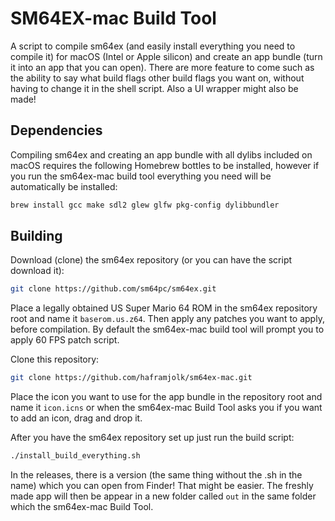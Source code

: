 # SM64EX-mac Build Tool

A script to compile sm64ex (and easily install everything you need to compile it) for macOS (Intel or Apple silicon) and create an app bundle (turn it into an app that you can open). There are more feature to come such as the ability to say what build flags other build flags you want on, without having to change it in the shell script. Also a UI wrapper might also be made!

## Dependencies

Compiling sm64ex and creating an app bundle with all dylibs included on macOS requires the following Homebrew bottles to be installed, however if you run the sm64ex-mac build tool everything you need will be automatically be installed:

```sh
brew install gcc make sdl2 glew glfw pkg-config dylibbundler
```

## Building

Download (clone) the sm64ex repository (or you can have the script download it):

```sh
git clone https://github.com/sm64pc/sm64ex.git
```

Place a legally obtained US Super Mario 64 ROM in the sm64ex repository root and name it `baserom.us.z64`. Then apply any patches you want to apply, before compilation. By default the sm64ex-mac build tool will prompt you to apply 60 FPS patch script.

Clone this repository:

```sh
git clone https://github.com/haframjolk/sm64ex-mac.git
```

Place the icon you want to use for the app bundle in the repository root and name it `icon.icns` or when the sm64ex-mac Build Tool asks you if you want to add an icon, drag and drop it.

After you have the sm64ex repository set up just run the build script:

```sh
./install_build_everything.sh
```
In the releases, there is a version (the same thing without the .sh in the name) which you can open from Finder! That might be easier.
The freshly made app will then be appear in a new folder called `out` in the same folder which the sm64ex-mac Build Tool.
